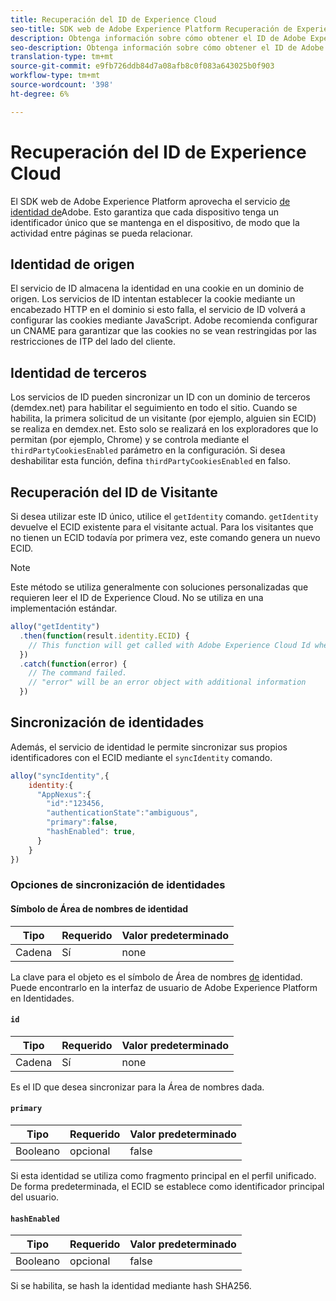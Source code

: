 ```yaml
---
title: Recuperación del ID de Experience Cloud
seo-title: SDK web de Adobe Experience Platform Recuperación de Experience Cloud ID
description: Obtenga información sobre cómo obtener el ID de Adobe Experience Cloud.
seo-description: Obtenga información sobre cómo obtener el ID de Adobe Experience Cloud.
translation-type: tm+mt
source-git-commit: e9fb726ddb84d7a08afb8c0f083a643025b0f903
workflow-type: tm+mt
source-wordcount: '398'
ht-degree: 6%

---
```



# Recuperación del ID de Experience Cloud

El SDK web de Adobe Experience Platform aprovecha el servicio [de identidad de](../../identity-service/ecid.md)Adobe. Esto garantiza que cada dispositivo tenga un identificador único que se mantenga en el dispositivo, de modo que la actividad entre páginas se pueda relacionar.

## Identidad de origen

El servicio de ID almacena la identidad en una cookie en un dominio de origen. Los servicios de ID intentan establecer la cookie mediante un encabezado HTTP en el dominio si esto falla, el servicio de ID volverá a configurar las cookies mediante JavaScript. Adobe recomienda configurar un CNAME para garantizar que las cookies no se vean restringidas por las restricciones de ITP del lado del cliente.

## Identidad de terceros

Los servicios de ID pueden sincronizar un ID con un dominio de terceros (demdex.net) para habilitar el seguimiento en todo el sitio. Cuando se habilita, la primera solicitud de un visitante (por ejemplo, alguien sin ECID) se realiza en demdex.net. Esto solo se realizará en los exploradores que lo permitan (por ejemplo, Chrome) y se controla mediante el `thirdPartyCookiesEnabled` parámetro en la configuración. Si desea deshabilitar esta función, defina `thirdPartyCookiesEnabled` en falso.

## Recuperación del ID de Visitante

Si desea utilizar este ID único, utilice el `getIdentity` comando. `getIdentity` devuelve el ECID existente para el visitante actual. Para los visitantes que no tienen un ECID todavía por primera vez, este comando genera un nuevo ECID.

>[!NOTE]
>
>Este método se utiliza generalmente con soluciones personalizadas que requieren leer el ID de Experience Cloud. No se utiliza en una implementación estándar.

```javascript
alloy("getIdentity")
  .then(function(result.identity.ECID) {
    // This function will get called with Adobe Experience Cloud Id when the command promise is resolved
  })
  .catch(function(error) {
    // The command failed.
    // "error" will be an error object with additional information
  })
```

## Sincronización de identidades

Además, el servicio de identidad le permite sincronizar sus propios identificadores con el ECID mediante el `syncIdentity` comando.

```javascript
alloy("syncIdentity",{
    identity:{
      "AppNexus":{
        "id":"123456,
        "authenticationState":"ambiguous",
        "primary":false,
        "hashEnabled": true,
      }
    }
})
```

### Opciones de sincronización de identidades

#### Símbolo de Área de nombres de identidad

| **Tipo** | **Requerido** | **Valor predeterminado** |
| -------- | ------------ | ----------------- |
| Cadena | Sí | none |

La clave para el objeto es el símbolo de Área de nombres [de](../../identity-service/namespaces.md) identidad. Puede encontrarlo en la interfaz de usuario de Adobe Experience Platform en Identidades.

#### `id`

| **Tipo** | **Requerido** | **Valor predeterminado** |
| -------- | ------------ | ----------------- |
| Cadena | Sí | none |

Es el ID que desea sincronizar para la Área de nombres dada.

#### `primary`

| **Tipo** | **Requerido** | **Valor predeterminado** |
| -------- | ------------ | ----------------- |
| Booleano | opcional | false |

Si esta identidad se utiliza como fragmento principal en el perfil unificado. De forma predeterminada, el ECID se establece como identificador principal del usuario.

#### `hashEnabled`

| **Tipo** | **Requerido** | **Valor predeterminado** |
| -------- | ------------ | ----------------- |
| Booleano | opcional | false |

Si se habilita, se hash la identidad mediante hash SHA256.